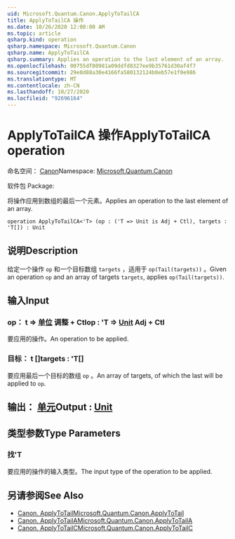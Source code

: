 ```yaml
---
uid: Microsoft.Quantum.Canon.ApplyToTailCA
title: ApplyToTailCA 操作
ms.date: 10/26/2020 12:00:00 AM
ms.topic: article
qsharp.kind: operation
qsharp.namespace: Microsoft.Quantum.Canon
qsharp.name: ApplyToTailCA
qsharp.summary: Applies an operation to the last element of an array.
ms.openlocfilehash: 00755df80981a09ddfd8327ee9b35761d30af4f7
ms.sourcegitcommit: 29e0d88a30e4166fa580132124b0eb57e1f0e986
ms.translationtype: MT
ms.contentlocale: zh-CN
ms.lasthandoff: 10/27/2020
ms.locfileid: "92696164"
---
```

# <a name="applytotailca-operation"></a><span data-ttu-id="4e4ac-102">ApplyToTailCA 操作</span><span class="sxs-lookup"><span data-stu-id="4e4ac-102">ApplyToTailCA operation</span></span>

<span data-ttu-id="4e4ac-103">命名空间： [Canon](xref:Microsoft.Quantum.Canon)</span><span class="sxs-lookup"><span data-stu-id="4e4ac-103">Namespace: [Microsoft.Quantum.Canon](xref:Microsoft.Quantum.Canon)</span></span>

<span data-ttu-id="4e4ac-104">软件包 [](https://nuget.org/packages/)</span><span class="sxs-lookup"><span data-stu-id="4e4ac-104">Package: [](https://nuget.org/packages/)</span></span>


<span data-ttu-id="4e4ac-105">将操作应用到数组的最后一个元素。</span><span class="sxs-lookup"><span data-stu-id="4e4ac-105">Applies an operation to the last element of an array.</span></span>

```qsharp
operation ApplyToTailCA<'T> (op : ('T => Unit is Adj + Ctl), targets : 'T[]) : Unit
```


## <a name="description"></a><span data-ttu-id="4e4ac-106">说明</span><span class="sxs-lookup"><span data-stu-id="4e4ac-106">Description</span></span>

<span data-ttu-id="4e4ac-107">给定一个操作 `op` 和一个目标数组 `targets` ，适用于 `op(Tail(targets))` 。</span><span class="sxs-lookup"><span data-stu-id="4e4ac-107">Given an operation `op` and an array of targets `targets`, applies `op(Tail(targets))`.</span></span>

## <a name="input"></a><span data-ttu-id="4e4ac-108">输入</span><span class="sxs-lookup"><span data-stu-id="4e4ac-108">Input</span></span>

### <a name="op--t--unit-adj--ctl"></a><span data-ttu-id="4e4ac-109">op： t => [单位](xref:microsoft.quantum.lang-ref.unit) 调整 + Ctl</span><span class="sxs-lookup"><span data-stu-id="4e4ac-109">op : 'T => [Unit](xref:microsoft.quantum.lang-ref.unit) Adj + Ctl</span></span>

<span data-ttu-id="4e4ac-110">要应用的操作。</span><span class="sxs-lookup"><span data-stu-id="4e4ac-110">An operation to be applied.</span></span>


### <a name="targets--t"></a><span data-ttu-id="4e4ac-111">目标： t []</span><span class="sxs-lookup"><span data-stu-id="4e4ac-111">targets : 'T[]</span></span>

<span data-ttu-id="4e4ac-112">要应用最后一个目标的数组 `op` 。</span><span class="sxs-lookup"><span data-stu-id="4e4ac-112">An array of targets, of which the last will be applied to `op`.</span></span>



## <a name="output--unit"></a><span data-ttu-id="4e4ac-113">输出： [单元](xref:microsoft.quantum.lang-ref.unit)</span><span class="sxs-lookup"><span data-stu-id="4e4ac-113">Output : [Unit](xref:microsoft.quantum.lang-ref.unit)</span></span>



## <a name="type-parameters"></a><span data-ttu-id="4e4ac-114">类型参数</span><span class="sxs-lookup"><span data-stu-id="4e4ac-114">Type Parameters</span></span>

### <a name="t"></a><span data-ttu-id="4e4ac-115">找</span><span class="sxs-lookup"><span data-stu-id="4e4ac-115">'T</span></span>

<span data-ttu-id="4e4ac-116">要应用的操作的输入类型。</span><span class="sxs-lookup"><span data-stu-id="4e4ac-116">The input type of the operation to be applied.</span></span>

## <a name="see-also"></a><span data-ttu-id="4e4ac-117">另请参阅</span><span class="sxs-lookup"><span data-stu-id="4e4ac-117">See Also</span></span>

- [<span data-ttu-id="4e4ac-118">Canon. ApplyToTail</span><span class="sxs-lookup"><span data-stu-id="4e4ac-118">Microsoft.Quantum.Canon.ApplyToTail</span></span>](xref:Microsoft.Quantum.Canon.ApplyToTail)
- [<span data-ttu-id="4e4ac-119">Canon. ApplyToTailA</span><span class="sxs-lookup"><span data-stu-id="4e4ac-119">Microsoft.Quantum.Canon.ApplyToTailA</span></span>](xref:Microsoft.Quantum.Canon.ApplyToTailA)
- [<span data-ttu-id="4e4ac-120">Canon. ApplyToTailC</span><span class="sxs-lookup"><span data-stu-id="4e4ac-120">Microsoft.Quantum.Canon.ApplyToTailC</span></span>](xref:Microsoft.Quantum.Canon.ApplyToTailC)